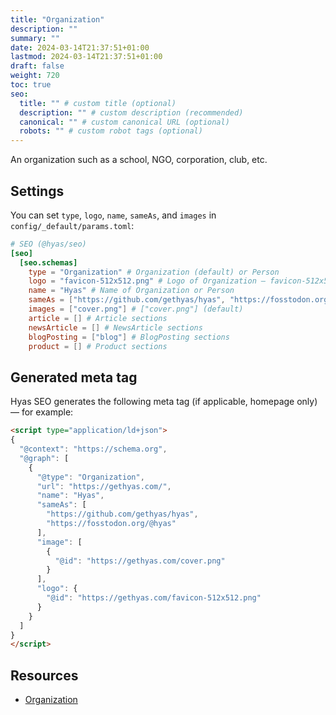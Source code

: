 ```yaml
---
title: "Organization"
description: ""
summary: ""
date: 2024-03-14T21:37:51+01:00
lastmod: 2024-03-14T21:37:51+01:00
draft: false
weight: 720
toc: true
seo:
  title: "" # custom title (optional)
  description: "" # custom description (recommended)
  canonical: "" # custom canonical URL (optional)
  robots: "" # custom robot tags (optional)
---
```


An organization such as a school, NGO, corporation, club, etc.

## Settings

You can set `type`, `logo`, `name`, `sameAs`, and `images` in `config/_default/params.toml`:

```toml {title="params.toml"}
# SEO (@hyas/seo)
[seo]
  [seo.schemas]
    type = "Organization" # Organization (default) or Person
    logo = "favicon-512x512.png" # Logo of Organization — favicon-512x512.png (default)
    name = "Hyas" # Name of Organization or Person
    sameAs = ["https://github.com/gethyas/hyas", "https://fosstodon.org/@hyas"] # E.g. ["https://github.com/gethyas/hyas", "https://fosstodon.org/@hyas"]
    images = ["cover.png"] # ["cover.png"] (default)
    article = [] # Article sections
    newsArticle = [] # NewsArticle sections
    blogPosting = ["blog"] # BlogPosting sections
    product = [] # Product sections
```

## Generated meta tag

Hyas SEO generates the following meta tag (if applicable, homepage only) — for example:

```html
<script type="application/ld+json">
{
  "@context": "https://schema.org",
  "@graph": [
    {
      "@type": "Organization",
      "url": "https://gethyas.com/",
      "name": "Hyas",
      "sameAs": [
        "https://github.com/gethyas/hyas", 
        "https://fosstodon.org/@hyas"
      ],
      "image": [
        {
          "@id": "https://gethyas.com/cover.png"
        }
      ],
      "logo": {
        "@id": "https://gethyas.com/favicon-512x512.png"
      }
    }
  ]
}
</script>
```

## Resources

- [Organization](https://schema.org/Organization)
